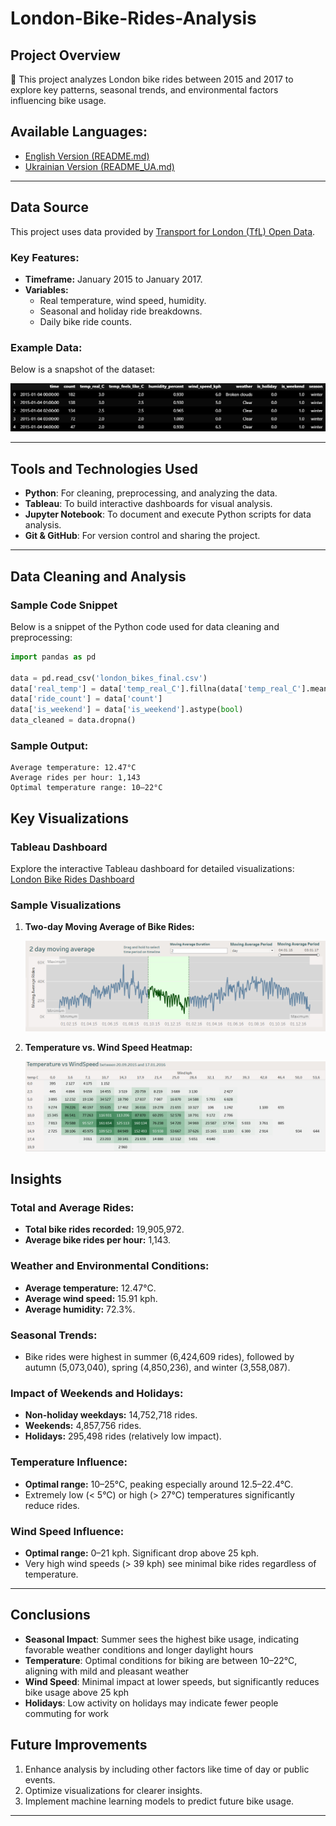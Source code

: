 # London-Bike-Rides-Analysis

## Project Overview

🌟 This project analyzes London bike rides between 2015 and 2017 to explore key patterns, seasonal trends, and environmental factors influencing bike usage.

## Available Languages:
- [English Version (README.md)](./README.md)
- [Ukrainian Version (README_UA.md)](./README_UA.md)
---
## Data Source
This project uses data provided by [Transport for London (TfL) Open Data](https://tfl.gov.uk/info-for/open-data-users/). 

### Key Features:
- **Timeframe:** January 2015 to January 2017.
- **Variables:**
  - Real temperature, wind speed, humidity.
  - Seasonal and holiday ride breakdowns.
  - Daily bike ride counts.

### Example Data:
Below is a snapshot of the dataset:

![Dataset Example](Assets/bikes_head.png)

---

## Tools and Technologies Used
- **Python**: For cleaning, preprocessing, and analyzing the data.
- **Tableau**: To build interactive dashboards for visual analysis.
- **Jupyter Notebook**: To document and execute Python scripts for data analysis.
- **Git & GitHub**: For version control and sharing the project.

---

## Data Cleaning and Analysis

### Sample Code Snippet
Below is a snippet of the Python code used for data cleaning and preprocessing:

```python
import pandas as pd

data = pd.read_csv('london_bikes_final.csv')
data['real_temp'] = data['temp_real_C'].fillna(data['temp_real_C'].mean())
data['ride_count'] = data['count']
data['is_weekend'] = data['is_weekend'].astype(bool)
data_cleaned = data.dropna()
```

### Sample Output:

```text
Average temperature: 12.47°C
Average rides per hour: 1,143
Optimal temperature range: 10–22°C
```

## Key Visualizations

### Tableau Dashboard

Explore the interactive Tableau dashboard for detailed visualizations:
[London Bike Rides Dashboard](https://public.tableau.com/app/profile/kateryna.zahrebina/viz/LondonBikeRides_17377457774600/Dashboard1)

### Sample Visualizations

1. **Two-day Moving Average of Bike Rides:**

   ![Moving Average Visualization](Assets/Moving_Average.png)

2. **Temperature vs. Wind Speed Heatmap:**

   ![Temperature vs Wind Speed](Assets/Temperature_vs_Wind_Speed.png)

## Insights

### Total and Average Rides:
- **Total bike rides recorded:** 19,905,972.
- **Average bike rides per hour:** 1,143.

### Weather and Environmental Conditions:
- **Average temperature:** 12.47°C.
- **Average wind speed:** 15.91 kph.
- **Average humidity:** 72.3%.

### Seasonal Trends:
- Bike rides were highest in summer (6,424,609 rides), followed by autumn (5,073,040), spring (4,850,236), and winter (3,558,087).

### Impact of Weekends and Holidays:
- **Non-holiday weekdays:** 14,752,718 rides.
- **Weekends:** 4,857,756 rides.
- **Holidays:** 295,498 rides (relatively low impact).

### Temperature Influence:
- **Optimal range:** 10–25°C, peaking especially around 12.5–22.4°C.
- Extremely low (< 5°C) or high (> 27°C) temperatures significantly reduce rides.

### Wind Speed Influence:
- **Optimal range:** 0–21 kph. Significant drop above 25 kph.
- Very high wind speeds (> 39 kph) see minimal bike rides regardless of temperature.



---
## Conclusions
    
- **Seasonal Impact**: Summer sees the highest bike usage, indicating favorable weather conditions and longer daylight hours
- **Temperature**: Optimal conditions for biking are between 10–22°C, aligning with mild and pleasant weather
- **Wind Speed**: Minimal impact at lower speeds, but significantly reduces bike usage above 25 kph
- **Holidays**: Low activity on holidays may indicate fewer people commuting for work

## Future Improvements

1. Enhance analysis by including other factors like time of day or public events.
2. Optimize visualizations for clearer insights.
3. Implement machine learning models to predict future bike usage.
---



